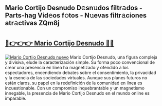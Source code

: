 ## Mario Cortijo Desnudo D𝚎sn𝚞dos filtr𝚊dos - Parts-hag Vid𝚎os f𝚘tos - N𝚞evas filtr𝚊ciones atr𝚊ctivas ZQm8j

# <h2><a href="http://mbbgmv.tromn.icu/?c=Mario+Cortijo+Desnudo">🔗👉👉👉 Mario Cortijo Desnudo 🔗🔗</a></h2>

[![Mario Cortijo Desnudo nuevo](https://i.imgur.com/pEAQMta.gif)](http://mbbgmv.tromn.icu/?c=Mario+Cortijo+Desnudo)
Mario Cortijo Desnudo, una figura compleja y divisiva, elude la caracterización simple. Su forma poco convencional de crear una presencia en línea ha magnetizado y ofendido a los espectadores, encendiendo debates sobre el consentimiento, la privacidad y la esencia de las sociedades virtuales. Aunque sus planes futuros no están claros, su papel en la redefinición de la comunidad en línea es incuestionable. Con un compromiso inquebrantable y un magnetismo innegable, la presencia de Mario Cortijo Desnudo en el mundo online es imparable.
